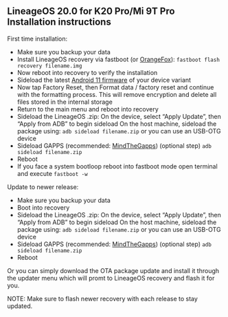 ## LineageOS 20.0 for K20 Pro/Mi 9T Pro Installation instructions
First time installation:
- Make sure you backup your data
- Install LineageOS recovery via fastboot (or [OrangeFox](https://androidfilehost.com/?fid=4279422670115710816)): `fastboot flash recovery filename.img`
- Now reboot into recovery to verify the installation
- Sideload the latest [Android 11 firmware](https://xiaomifirmwareupdater.com/firmware/raphael/) of your device variant
- Now tap Factory Reset, then Format data / factory reset and continue with the formatting process. This will remove encryption and delete all files stored in the internal storage
- Return to the main menu and reboot into recovery
- Sideload the LineageOS .zip:
On the device, select “Apply Update”, then “Apply from ADB” to begin sideload
On the host machine, sideload the package using: `adb sideload filename.zip` or you can use an USB-OTG device
- Sideload GAPPS (recommended: [MindTheGapps](https://github.com/MindTheGapps/13.0.0-arm64/releases/latest)) (optional step) `adb sideload filename.zip`
- Reboot
- If you face a system bootloop reboot into fastboot mode open terminal and execute `fastboot -w`

Update to newer release:
- Make sure you backup your data
- Boot into recovery 
- Sideload the LineageOS .zip:
On the device, select “Apply Update”, then “Apply from ADB” to begin sideload
On the host machine, sideload the package using: `adb sideload filename.zip` or you can use an USB-OTG device
- Sideload GAPPS (recommended: [MindTheGapps](https://androidfilehost.com/?w=files&flid=322935&sort_by=name&sort_dir=DESC)) (optional step) `adb sideload filename.zip`
- Reboot

Or you can simply download the OTA package update and install it through the updater menu which will promt to LineageOS recovery and flash it for you.

NOTE: Make sure to flash newer recovery with each release to stay updated.
